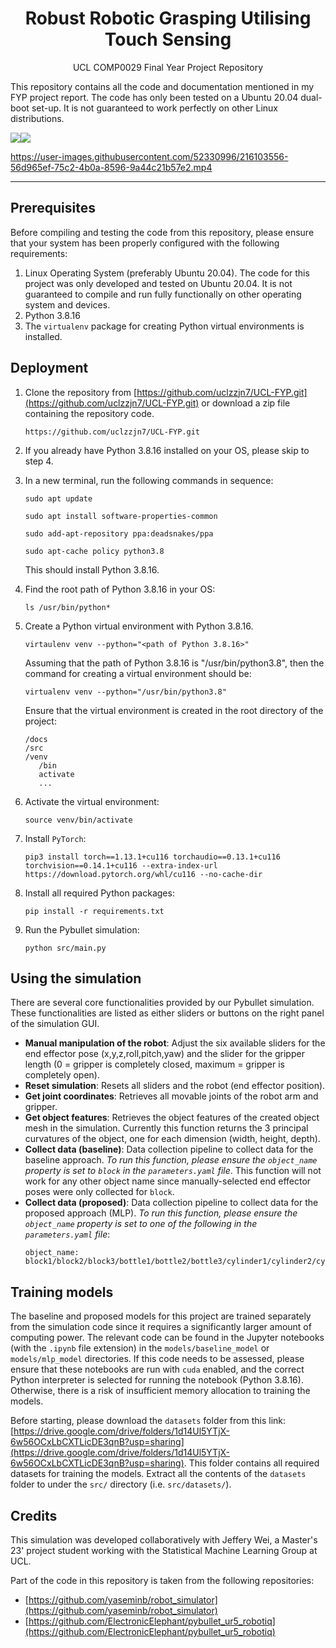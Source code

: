 <h1 align="center">Robust Robotic Grasping Utilising Touch Sensing</h1>
<p align="center">UCL COMP0029 Final Year Project Repository</p>

<p>This repository contains all the code and documentation mentioned in my FYP project report. The code has only been tested on a Ubuntu 20.04 dual-boot set-up. It is not guaranteed to work perfectly on other Linux distributions.</p>

<img src="https://img.shields.io/badge/Linux-FCC624?style=for-the-badge&logo=linux&logoColor=black"/><img src="https://img.shields.io/badge/Python-14354C?style=for-the-badge&logo=python&logoColor=white"/>

https://user-images.githubusercontent.com/52330996/216103556-56d965ef-75c2-4b0a-8596-9a44c21b57e2.mp4

<hr>

## Prerequisites
Before compiling and testing the code from this repository, please ensure that your system has been properly configured with the following requirements:
1. Linux Operating System (preferably Ubuntu 20.04). The code for this project was only developed and tested on Ubuntu 20.04. It is not guaranteed to compile and run fully functionally on other operating system and devices.
2. Python 3.8.16
3. The `virtualenv` package for creating Python virtual environments is installed.

## Deployment
1. Clone the repository from [https://github.com/uclzzjn7/UCL-FYP.git](https://github.com/uclzzjn7/UCL-FYP.git) or download a zip file containing the repository code.
   ```
   https://github.com/uclzzjn7/UCL-FYP.git
   ```
2. If you already have Python 3.8.16 installed on your OS, please skip to step 4.
3. In a new terminal, run the following commands in sequence:
   ```
   sudo apt update
   ```
   ```
   sudo apt install software-properties-common
   ```
   ```
   sudo add-apt-repository ppa:deadsnakes/ppa
   ```
   ```
   sudo apt-cache policy python3.8
   ```
   This should install Python 3.8.16.
4. Find the root path of Python 3.8.16 in your OS:
   ```
   ls /usr/bin/python*
   ```

5. Create a Python virtual environment with Python 3.8.16.
   ```
   virtaulenv venv --python="<path of Python 3.8.16>"
   ```
   Assuming that the path of Python 3.8.16 is "/usr/bin/python3.8", then the command for creating a virtual environment should be:
   ```
   virtualenv venv --python="/usr/bin/python3.8"
   ```
   Ensure that the virtual environment is created in the root directory of the project:
   ```
   /docs
   /src
   /venv
      /bin
      activate
      ...
   ```
6. Activate the virtual environment:
   ```
   source venv/bin/activate
   ```
7. Install `PyTorch`:
   ```
   pip3 install torch==1.13.1+cu116 torchaudio==0.13.1+cu116 torchvision==0.14.1+cu116 --extra-index-url https://download.pytorch.org/whl/cu116 --no-cache-dir
   ```
8. Install all required Python packages:
   ```
   pip install -r requirements.txt
   ```
9. Run the Pybullet simulation:
   ```
   python src/main.py
   ```

## Using the simulation
There are several core functionalities provided by our Pybullet simulation. These functionalities are listed as either sliders or buttons on the right panel of the simulation GUI.

- **Manual manipulation of the robot**: Adjust the six available sliders for the end effector pose (x,y,z,roll,pitch,yaw) and the slider for the gripper length (0 = gripper is completely closed, maximum = gripper is completely open).
- **Reset simulation**: Resets all sliders and the robot (end effector position).
- **Get joint coordinates**: Retrieves all movable joints of the robot arm and gripper.
- **Get object features**: Retrieves the object features of the created object mesh in the simulation. Currently this function returns the 3 principal curvatures of the object, one for each dimension (width, height, depth).
- **Collect data (baseline)**: Data collection pipeline to collect data for the baseline approach. *To run this function, please ensure the `object_name` property is set to `block` in the `parameters.yaml` file*. This function will not work for any other object name since manually-selected end effector poses were only collected for `block`.
- **Collect data (proposed)**: Data collection pipeline to collect data for the proposed approach (MLP). *To run this function, please ensure the `object_name` property is set to one of the following in the `parameters.yaml` file*:
  ```
  object_name: block1/block2/block3/bottle1/bottle2/bottle3/cylinder1/cylinder2/cylinder3
  ```

## Training models
The baseline and proposed models for this project are trained separately from the simulation code since it requires a significantly larger amount of computing power. The relevant code can be found in the Jupyter notebooks (with the `.ipynb` file extension) in the `models/baseline_model` or `models/mlp_model` directories. If this code needs to be assessed, please ensure that these notebooks are run with `cuda` enabled, and the correct Python interpreter is selected for running the notebook (Python 3.8.16). Otherwise, there is a risk of insufficient memory allocation to training the models.

Before starting, please download the `datasets` folder from this link: [https://drive.google.com/drive/folders/1d14Ul5YTjX-6w56OCxLbCXTLicDE3qnB?usp=sharing](https://drive.google.com/drive/folders/1d14Ul5YTjX-6w56OCxLbCXTLicDE3qnB?usp=sharing). This folder contains all required datasets for training the models. Extract all the contents of the `datasets` folder to under the `src/` directory (i.e. `src/datasets/`).

## Credits
This simulation was developed collaboratively with Jeffery Wei, a Master's 23' project student working with the Statistical Machine Learning Group at UCL.

Part of the code in this repository is taken from the following repositories:
- [https://github.com/yaseminb/robot_simulator](https://github.com/yaseminb/robot_simulator)
- [https://github.com/ElectronicElephant/pybullet_ur5_robotiq](https://github.com/ElectronicElephant/pybullet_ur5_robotiq)
